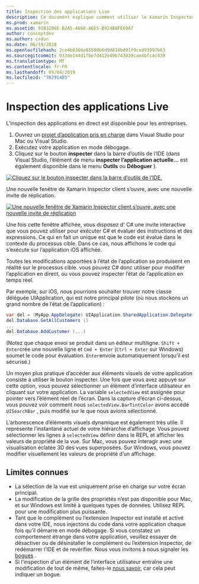 ```yaml
---
title: Inspection des applications Live
description: Ce document explique comment utiliser le Xamarin Inspector pour inspecter des applications. Il aborde également les limitations de l’outil Xamarin Inspector.
ms.prod: xamarin
ms.assetid: 91B3206E-B2A5-4660-A6E5-B924B8FE69A7
author: conceptdev
ms.author: crdun
ms.date: 06/19/2018
ms.openlocfilehash: 2ce4b0366e85580b6d9d816bd91f9ced93997b63
ms.sourcegitcommit: 933de144d1fbe7d412e49b743839cae4bfcac439
ms.translationtype: MT
ms.contentlocale: fr-FR
ms.lasthandoff: 09/04/2019
ms.locfileid: "70291485"
---
```

# <a name="inspecting-live-applications"></a>Inspection des applications Live

L’inspection des applications en direct est disponible pour les entreprises.

1. Ouvrez un [projet d’application pris en charge](~/tools/inspector/install.md#supported-platforms) dans Visual Studio pour Mac ou Visual Studio.
1. Exécutez votre application en mode débogage.
1. Cliquez sur le bouton **inspecter** dans la barre d’outils de l’IDE (dans Visual Studio, l’élément de menu **inspecter l’application actuelle...** est également disponible dans le menu **Outils** ou **Déboguer** ).

[![](inspect-images/mac-heres-the-button.png "Cliquez sur le bouton inspecter dans la barre d’outils de l’IDE.")](inspect-images/mac-heres-the-button.png#lightbox)

Une nouvelle fenêtre de Xamarin Inspector client s’ouvre, avec une nouvelle invite de réplication.

[![](inspect-images/inspector-0.7.0-map-inspect-small.png "Une nouvelle fenêtre de Xamarin Inspector client s’ouvre, avec une nouvelle invite de réplication")](inspect-images/inspector-0.7.0-map-inspect.png#lightbox)

Une fois cette fenêtre affichée, vous disposez d' C# une invite interactive que vous pouvez utiliser pour exécuter C# et évaluer des instructions et des expressions. Ce qui en fait un unique est que le code est évalué dans le contexte du processus cible. Dans ce cas, nous affichons le code qui s’exécute sur l’application iOS affichée.

Toutes les modifications apportées à l’état de l’application se produisent en réalité sur le processus cible. vous pouvez C# donc utiliser pour modifier l’application en direct, ou vous pouvez inspecter l’état de l’application en temps réel.

Par exemple, sur iOS, nous pourrions souhaiter trouver notre classe déléguée UIApplication, qui est notre principal pilote (où nous stockons un grand nombre de l’état de l’application) :

```csharp
var del = (MyApp.AppDelegate) UIApplication.SharedApplication.Delegate
del.Database.GetAllCustomers ()
...
del.Database.AddCustomer (...)
```

(Notez que chaque envoi se produit dans un éditeur multiligne. `Shift + Enter`crée une nouvelle ligne et `Cmd + Enter` (`Ctrl + Enter` sur Windows) soumet le code pour évaluation. `Enter`envoie automatiquement lorsqu’il est sécurisé.)

Un moyen plus pratique d’accéder aux éléments visuels de votre application consiste à utiliser le bouton inspecter. Une fois que vous avez appuyé sur cette option, vous pouvez sélectionner un élément d’interface utilisateur en cliquant sur votre application. La variable `selectedView` est assignée pour pointer vers l’élément réel de l’écran. Dans la capture d’écran ci-dessus, vous pouvez voir comment nous `selectedView.BarTintColor` avons accédé `UISearchBar` , puis modifié sur le que nous avions sélectionné.

L’arborescence d’éléments visuels dynamique est également très utile. Il représente l’instantané actuel de votre hiérarchie d’affichage. Vous pouvez sélectionner les lignes à `selectedView` définir dans le REPL et afficher les valeurs de propriété de la vue. Sur Mac, vous pouvez interagir avec une visualisation éclatée 3D des vues superposées. Sur Windows, vous pouvez modifier visuellement les valeurs de propriété d’un affichage.

## <a name="known-limitations"></a>Limites connues

- La sélection de la vue est uniquement prise en charge sur votre écran principal.
- La modification de la grille des propriétés n’est pas disponible pour Mac, et sur Windows est limité à quelques types de données. Utilisez REPL pour une modification plus puissante.
- Tant que le complément ou l’extension Inspector est installé et activé dans votre IDE, nous injectons du code dans votre application chaque fois qu’il démarre en mode débogage. Si vous constatez un comportement étrange dans votre application, veuillez essayer de désactiver ou de désinstaller le complément ou l’extension Inspector, de redémarrer l’IDE et de revérifier. Nous vous invitons à nous signaler les [bogues](~/tools/inspector/install.md#reporting-bugs) .
- Si l’inspection d’un élément de l’interface utilisateur entraîne une modification de tout de même, faites-le [nous savoir](~/tools/inspector/install.md#reporting-bugs), car cela peut indiquer un bogue.

